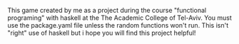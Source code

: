 This game created by me as a project during the course "functional programing" with haskell at the The Academic College of Tel-Aviv.
You must use the package.yaml file unless the random functions won't run.
This isn't "right" use of haskell but i hope you will find this project helpful!


